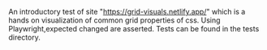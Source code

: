 An introductory test of site "https://grid-visuals.netlify.app/" which is a hands on visualization of common grid properties of css. Using Playwright,expected changed are asserted. Tests can be found in the tests directory.